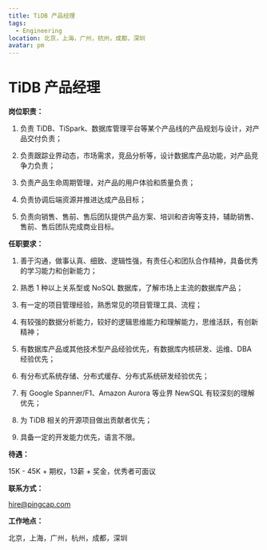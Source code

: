 ```yaml
---
title: TiDB 产品经理
tags:
  - Engineering
location: 北京，上海，广州，杭州，成都，深圳
avatar: pm
---
```


# TiDB 产品经理

**岗位职责：**

1. 负责 TiDB、TiSpark、数据库管理平台等某个产品线的产品规划与设计，对产品交付负责；

2. 负责跟踪业界动态，市场需求，竞品分析等，设计数据库产品功能，对产品竞争力负责；

3. 负责产品生命周期管理，对产品的用户体验和质量负责；


4. 负责协调后端资源并推进达成产品目标；

5. 负责向销售、售前、售后团队提供产品方案、培训和咨询等支持，辅助销售、售前、售后团队完成商业目标。


**任职要求：**

1. 善于沟通，做事认真、细致、逻辑性强，有责任心和团队合作精神，具备优秀的学习能力和创新能力；

2. 熟悉 1 种以上关系型或 NoSQL 数据库，了解市场上主流的数据库产品；

3. 有一定的项目管理经验，熟悉常见的项目管理工具、流程；

4. 有较强的数据分析能力，较好的逻辑思维能力和理解能力，思维活跃，有创新精神；

5. 有数据库产品或其他技术型产品经验优先，有数据库内核研发、运维、DBA 经验优先；

6. 有分布式系统存储、分布式缓存、分布式系统研发经验优先；

7. 有 Google Spanner/F1、Amazon Aurora 等业界 NewSQL 有较深刻的理解优先；

8. 为 TiDB 相关的开源项目做出贡献者优先；

9. 具备一定的开发能力优先，语言不限。


**待遇：**

15K - 45K + 期权，13薪 + 奖金，优秀者可面议

**联系方式：**

hire@pingcap.com

**工作地点：**

北京，上海，广州，杭州，成都，深圳